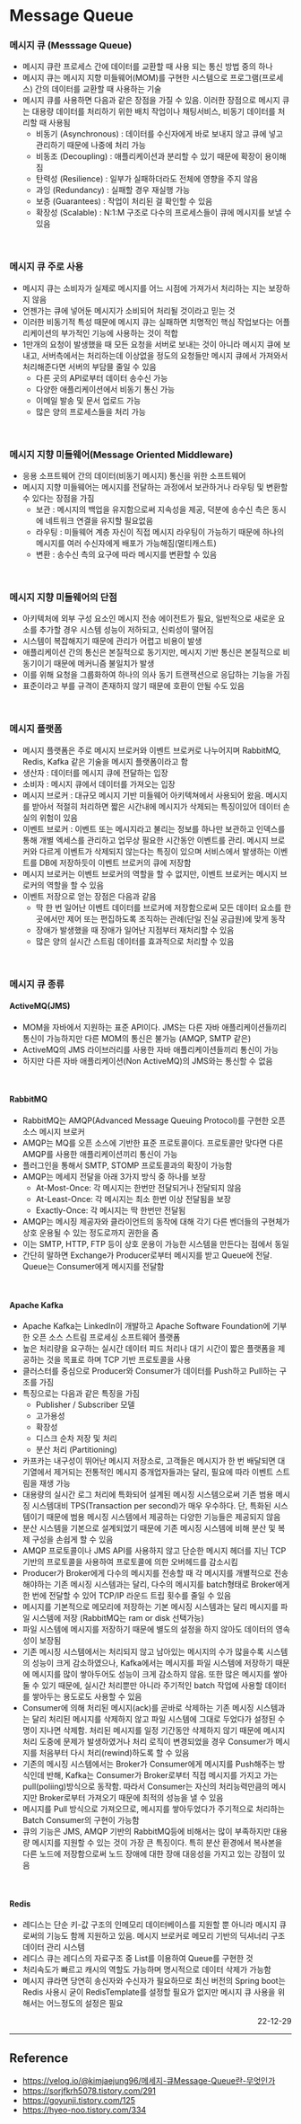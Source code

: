 # Message Queue

### 메시지 큐 (Messsage Queue)
- 메시지 큐란 프로세스 간에 데이터를 교환할 때 사용 되는 통신 방법 중의 하나
- 메시지 큐는 메시지 지향 미들웨어(MOM)를 구현한 시스템으로 프로그램(프로세스) 간의 데이터를 교환할 때 사용하는 기술
- 메시지 큐를 사용하면 다음과 같은 장점을 가질 수 있음. 이러한 장점으로 메시지 큐는 대용량 데이터를 처리하기 위한 배치 작업이나 채팅서비스, 비동기 데이터를 처리할 때 사용됨
    - 비동기 (Asynchronous) : 데이터를 수신자에게 바로 보내지 않고 큐에 넣고 관리하기 때문에 나중에 처리 가능
    - 비동조 (Decoupling) : 애플리케이션과 분리할 수 있기 때문에 확장이 용이해짐
    - 탄력성 (Resilience) : 일부가 실패하더라도 전체에 영향을 주지 않음
    - 과잉 (Redundancy) : 실패할 경우 재실행 가능
    - 보증 (Guarantees) : 작업이 처리된 걸 확인할 수 있음
    - 확장성 (Scalable) : N:1:M 구조로 다수의 프로세스들이 큐에 메시지를 보낼 수 있음


<br>

### 메시지 큐 주로 사용
- 메시지 큐는 소비자가 실제로 메시지를 어느 시점에 가져가서 처리하는 지는 보장하지 않음
- 언젠가는 큐에 넣어둔 메시지가 소비되어 처리될 것이라고 믿는 것
- 이러한 비동기적 특성 때문에 메시지 큐는 실패하면 치명적인 핵심 작업보다는 어플리케이션의 부가적인 기능에 사용하는 것이 적합
- 1만개의 요청이 발생했을 때 모든 요청을 서버로 보내는 것이 아니라 메시지 큐에 보내고, 서버측에서는 처리하는데 이상없을 정도의 요청들만 메시지 큐에서 가져와서 처리해준다면 서버의 부담믈 줄일 수 있음
    - 다른 곳의 API로부터 데이터 송수신 가능
    - 다양한 애플리케이션에서 비동기 통신 가능
    - 이메일 발송 및 문서 업로드 가능
    - 많은 양의 프로세스들을 처리 가능

<br>

### 메시지 지향 미들웨어(Message Oriented Middleware)
- 응용 소프트웨어 간의 데이터(비동기 메시지) 통신을 위한 소프트웨어
- 메시지 지향 미들웨어는 메시지를 전달하는 과정에서 보관하거나 라우팅 및 변환할 수 있다는 장점을 가짐
    - 보관 : 메시지의 백업을 유지함으로써 지속성을 제공, 덕분에 송수신 측은 동시에 네트워크 연결을 유지할 필요없음
    - 라우팅 : 미들웨어 계층 자신이 직접 메시지 라우팅이 가능하기 때문에 하나의 메시지를 여러 수신자에게 배포가 가능해짐(멀티캐스트)
    - 변환 : 송수신 측의 요구에 따라 메시지를 변환할 수 있음

<br>

### 메시지 지향 미들웨어의 단점
- 아키텍처에 외부 구성 요소인 메시지 전송 에이전트가 필요, 일반적으로 새로운 요소를 추가할 경우 시스템 성능이 저하되고, 신뢰성이 떨어짐
- 시스템이 복잡해지기 때문에 관리가 어렵고 비용이 발생
- 애플리케이션 간의 통신은 본질적으로 동기지만, 메시지 기반 통신은 본질적으로 비동기이기 때문에 메커니즘 불일치가 발생
- 이를 위해 요청을 그룹화하여 하나의 의사 동기 트랜잭션으로 응답하는 기능을 가짐
- 표준이라고 부를 규격이 존재하지 않기 때문에 호환이 안될 수도 있음

<br>

### 메시지 플랫폼
- 메시지 플랫폼은 주로 메시지 브로커와 이벤트 브로커로 나누어지며 RabbitMQ, Redis, Kafka 같은 기술을 메시지 플랫폼이라고 함
- 생산자 : 데이터를 메시지 큐에 전달하는 입장
- 소비자 : 메시지 큐에서 데이터를 가져오는 입장
- 메시지 브로커 : 대규모 메시지 기반 미들웨어 아키텍쳐에서 사용되어 왔음. 메시지를 받아서 적절히 처리하면 짧은 시간내에 메시지가 삭제되는 특징이있어 데이터 손실의 위험이 있음
- 이벤트 브로커 : 이벤트 또는 메시지라고 불리는 정보를 하나만 보관하고 인덱스를 통해 개별 엑세스를 관리하고 업무상 필요한 시간동안 이벤트를 관리. 메시지 브로커와 다르게 이벤트가 삭제되지 않는다는 특징이 있으며 서비스에서 발생하는 이벤트를 DB에 저장하듯이 이벤트 브로커의 큐에 저장함
- 메시지 브로커는 이벤트 브로커의 역할을 할 수 없지만, 이벤트 브로커는 메시지 브로커의 역할을 할 수 있음
- 이벤트 저장으로 얻는 장점은 다음과 같음
    - 딱 한 번 일어난 이벤트 데이터를 브로커에 저장함으로써 모든 데이터 요소를 한 곳에서만 제어 또는 편집하도록 조직하는 관례(단일 진실 공급원)에 맞게 동작
    - 장애가 발생했을 때 장애가 일어난 지점부터 재처리할 수 있음
    - 많은 양의 실시간 스트림 데이터를 효과적으로 처리할 수 있음

<br>

### 메시지 큐 종류
#### ActiveMQ(JMS)
- MOM을 자바에서 지원하는 표준 API이다. JMS는 다른 자바 애플리케이션들끼리 통신이 가능하지만 다른 MOM의 통신은 불가능 (AMQP, SMTP 같은)
- ActiveMQ의 JMS 라이브러리를 사용한 자바 애플리케이션들끼리 통신이 가능
- 하지만 다른 자바 애플리케이션(Non ActiveMQ)의 JMS와는 통신할 수 없음

<br>

#### RabbitMQ
- RabbitMQ는 AMQP(Advanced Message Queuing Protocol)를 구현한 오픈소스 메시지 브로커
- AMQP는 MQ를 오픈 소스에 기반한 표준 프로토콜이다. 프로토콜만 맞다면 다른 AMQP를 사용한 애플리케이션끼리 통신이 가능
- 플러그인을 통해서 SMTP, STOMP 프로토콜과의 확장이 가능함
- AMQP는 메세지 전달을 아래 3가지 방식 중 하나를 보장
    - At-Most-Once: 각 메시지는 한번만 전달되거나 전달되지 않음
    - At-Least-Once: 각 메시지는 최소 한번 이상 전달됨을 보장
    - Exactly-Once: 각 메시지는 딱 한번만 전달됨
- AMQP는 메시징 제공자와 클라이언트의 동작에 대해 각기 다른 벤더들의 구현체가 상호 운용될 수 있는 정도로까지 권한을 줌
- 이는 SMTP, HTTP, FTP 등이 상호 운용이 가능한 시스템을 만든다는 점에서 동일
- 간단히 말하면 Exchange가 Producer로부터 메시지를 받고 Queue에 전달. Queue는 Consumer에게 메시지를 전달함

<br>

#### Apache Kafka
- Apache Kafka는 LinkedIn이 개발하고 Apache Software Foundation에 기부한 오픈 소스 스트림 프로세싱 소프트웨어 플랫폼
- 높은 처리량을 요구하는 실시간 데이터 피드 처리나 대기 시간이 짧은 플랫폼을 제공하는 것을 목표로 하며 TCP 기반 프로토콜을 사용
- 클러스터를 중심으로 Producer와 Consumer가 데이터를 Push하고 Pull하는 구조를 가짐
- 특징으로는 다음과 같은 특징을 가짐
    - Publisher / Subscriber 모델
    - 고가용성
    - 확장성
    - 디스크 순차 저장 및 처리
    - 분산 처리 (Partitioning)
- 카프카는 내구성이 뛰어난 메시지 저장소로, 고객들은 메시지가 한 번 배달되면 대기열에서 제거되는 전통적인 메시지 중개업자들과는 달리, 필요에 따라 이벤트 스트림을 재생 가능
- 대용량의 실시간 로그 처리에 특화되어 설계된 메시징 시스템으로써 기존 범용 메시징 시스템대비 TPS(Transaction per second)가 매우 우수하다. 단, 특화된 시스템이기 때문에 범용 메시징 시스템에서 제공하는 다양한 기능들은 제공되지 않음
- 분산 시스템을 기본으로 설계되었기 때문에 기존 메시징 시스템에 비해 분산 및 복제 구성을 손쉽게 할 수 있음
- AMQP 프로토콜이나 JMS API를 사용하지 않고 단순한 메시지 헤더를 지닌 TCP기반의 프로토콜을 사용하여 프로토콜에 의한 오버헤드를 감소시킴
- Producer가 Broker에게 다수의 메시지를 전송할 때 각 메시지를 개별적으로 전송해야하는 기존 메시징 시스템과는 달리, 다수의 메시지를 batch형태로 Broker에게 한 번에 전달할 수 있어 TCP/IP 라운드 트립 횟수를 줄일 수 있음
- 메시지를 기본적으로 메모리에 저장하는 기본 메시징 시스템과는 달리 메시지를 파일 시스템에 저장 (RabbitMQ는 ram or disk 선택가능)
- 파일 시스템에 메시지를 저장하기 때문에 별도의 설정을 하지 않아도 데이터의 영속성이 보장됨
- 기존 메시징 시스템에서는 처리되지 않고 남아있는 메시지의 수가 많을수록 시스템의 성능이 크게 감소하였으나, Kafka에서는 메시지를 파일 시스템에 저장하기 때문에 메시지를 많이 쌓아두어도 성능이 크게 감소하지 않음. 또한 많은 메시지를 쌓아둘 수 있기 때문에, 실시간 처리뿐만 아니라 주기적인 batch 작업에 사용할 데이터를 쌓아두는 용도로도 사용할 수 있음
- Consumer에 의해 처리된 메시지(ack)를 곧바로 삭제하는 기존 메시징 시스템과는 달리 처리된 메시지를 삭제하지 않고 파일 시스템에 그대로 두었다가 설정된 수명이 지나면 삭제함. 처리된 메시지를 일정 기간동안 삭제하지 않기 때문에 메시지 처리 도중에 문제가 발생하였거나 처리 로직이 변경되었을 경우 Consumer가 메시지를 처음부터 다시 처리(rewind)하도록 할 수 있음
- 기존의 메시징 시스템에서는 Broker가 Consumer에게 메시지를 Push해주는 방식인데 반해, Kafka는 Consumer가 Broker로부터 직접 메시지를 가지고 가는 pull(poliing)방식으로 동작함. 따라서 Consumer는 자신의 처리능력만큼의 메시지만 Broker로부터 가져오기 때문에 최적의 성능을 낼 수 있음
- 메시지를 Pull 방식으로 가져오므로, 메시지를 쌓아두었다가 주기적으로 처리하는 Batch Consumer의 구현이 가능함
- 큐의 기능은 JMS, AMQP 기반의 RabbitMQ등에 비해서는 많이 부족하지만 대용량 메시지를 지원할 수 있는 것이 가장 큰 특징이다. 특히 분산 환경에서 복사본을 다른 노드에 저장함으로써 노드 장애에 대한 장애 대응성을 가지고 있는 강점이 있음

<br>

#### Redis
- 레디스는 단순 키-값 구조의 인메모리 데이터베이스를 지원할 뿐 아니라 메시지 큐로써의 기능도 함께 지원하고 있음. 메시지 브로커로 메모리 기반의 딕셔너리 구조 데이터 관리 시스템
- 레디스 큐는 레디스의 자료구조 중 List를 이용하여 Queue를 구현한 것
- 처리속도가 빠르고 캐시의 역할도 가능하며 명시적으로 데이터 삭제가 가능함
- 메시지 큐라면 당연히 송신자와 수신자가 필요하므로 최신 버전의 Spring boot는 Redis 사용시 굳이 RedisTemplate를 설정할 필요가 없지만 메시지 큐 사용을 위해서는 어느정도의 설정은 필요

<div style="text-align: right">22-12-29</div>

-------

## Reference
- https://velog.io/@kimjaejung96/메세지-큐Message-Queue란-무엇인가
- https://sorjfkrh5078.tistory.com/291
- https://goyunji.tistory.com/125
- https://hyeo-noo.tistory.com/334